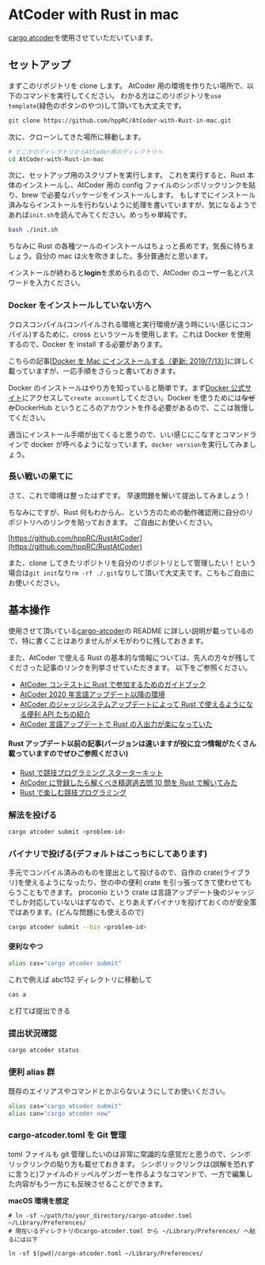 # AtCoder with Rust in mac

[cargo atcoder](https://github.com/tanakh/cargo-atcoder)を使用させていただいています。

## セットアップ

まずこのリポジトリを clone します。
AtCoder 用の環境を作りたい場所で、以下のコマンドを実行してください。
わかる方はこのリポジトリを`use template`(緑色のボタンのやつ)して頂いても大丈夫です。

```bash
git clone https://github.com/hppRC/AtCoder-with-Rust-in-mac.git
```

次に、クローンしてきた場所に移動します。

```bash
# どこかのディレクトリからAtCoder用のディレクトリへ
cd AtCoder-with-Rust-in-mac
```

次に、セットアップ用のスクリプトを実行します。
これを実行すると、Rust 本体のインストールし、AtCoder 用の config ファイルのシンボリックリンクを貼り、brew で必要なパッケージをインストールします。
もしすでにインストール済みならインストールを行わないように処理を書いていますが、気になるようであれば`init.sh`を読んでみてください。めっちゃ単純です。

```bash
bash ./init.sh
```

ちなみに Rust の各種ツールのインストールはちょっと長めです。気長に待ちましょう。自分の mac は火を吹きました。多分普通だと思います。

インストールが終わると**login**を求められるので、AtCoder のユーザー名とパスワードを入力ください。

### Docker をインストールしていない方へ

クロスコンパイル(コンパイルされる環境と実行環境が違う時にいい感じにコンパイル)するために、cross というツールを使用します。これは Docker を使用するので、Docker を install する必要があります。

こちらの記事\[[Docker を Mac にインストールする（更新: 2019/7/13）](https://qiita.com/kurkuru/items/127fa99ef5b2f0288b81)\]に詳しく載っていますが、一応手順をさらっと書いておきます。

Docker のインストールはやり方を知っていると簡単です。まず[Docker 公式サイト](https://hub.docker.com/editions/community/docker-ce-desktop-mac)にアクセスして`create account`してください。Docker を使うためには~~なぜか~~DockerHub というところのアカウントを作る必要があるので、ここは我慢してください。

適当にインストール手順が出てくると思うので、いい感じにこなすとコマンドラインで docker が呼べるようになっています。`docker version`を実行してみましょう。

### 長い戦いの果てに

さて、これで環境は整ったはずです。
早速問題を解いて提出してみましょう！

ちなみにですが、Rust 何もわからん、という方のための動作確認用に自分のリポジトリへのリンクを貼っておきます。
ご自由にお使いください。

[https://github.com/hppRC/RustAtCoder](https://github.com/hppRC/RustAtCoder)

また、clone してきたリポジトリを自分のリポジトリとして管理したい！という場合は`git init`なり`rm -rf ./.git`なりして頂いて大丈夫です。こちもご自由にお使いください。

## 基本操作

使用させて頂いている[cargo-atcoder](https://github.com/tanakh/cargo-atcoder)の README に詳しい説明が載っているので、特に書くことはありませんがメモがわりに残しておきます。

また、AtCoder で使える Rust の基本的な情報については、先人の方々が残してくださった記事のリンクを列挙させていただきます。
以下をご参照ください。

- [AtCoder コンテストに Rust で参加するためのガイドブック](https://doc.rust-jp.rs/atcoder-rust-resources/introduction.html)
- [AtCoder 2020 年言語アップデート以降の環境](https://github.com/rust-lang-ja/atcoder-rust-resources/wiki/2020-Update)
- [AtCoder のジャッジシステムアップデートによって Rust で使えるようになる便利 API たちの紹介](https://qiita.com/maguro_tuna/items/b4472d7497eac57fc101)
- [AtCoder 言語アップデートで Rust の入出力が楽になっていた](https://qiita.com/koji-cw/items/0cce3b075faffe5e50ed)

#### Rust アップデート以前の記事(バージョンは違いますが役に立つ情報がたくさん載っていますのでぜひご参照ください)

- [Rust で競技プログラミング スターターキット](https://qiita.com/hatoo@github/items/fa14ad36a1b568d14f3e)
- [AtCoder に登録したら解くべき精選過去問 10 問を Rust で解いてみた](https://qiita.com/tubo28/items/e6076e9040da57368845)
- [Rust で楽しむ競技プログラミング](https://www.slideshare.net/YusukeYoshimoto2/rust-137863085)

### 解法を投げる

```bash
cargo atcoder submit <problem-id>
```

### バイナリで投げる(デフォルトはこっちにしてあります)

手元でコンパイル済みのものを提出として投げるので、自作の crate(ライブラリ)を使えるようになったり、世の中の便利 crate を引っ張ってきて使わせてもらうこともできます。
proconio という crate は言語アップデート後のジャッジでしか対応していないはずなので、とりあえずバイナリを投げておくのが安全策ではあります。(どんな問題にも使えるので)

```bash
cargo atcoder submit --bin <problem-id>
```

#### 便利なやつ

```bash
alias cas="cargo atcoder submit"
```

これで例えば abc152 ディレクトリに移動して

```bash
cas a
```

と打てば提出できる

### 提出状況確認

```bash
cargo atcoder status
```

### 便利 alias 群

既存のエイリアスやコマンドとかぶらないようにしてお使いください。

```bash
alias cas="cargo atcoder submit"
alias can="cargo atcoder new"
```

### cargo-atcoder.toml を Git 管理

toml ファイルも git 管理したいのは非常に常識的な感覚だと思うので、シンボリックリンクの貼り方も載せておきます。
シンボリックリンクは(誤解を恐れずに言うと)ファイルのドッペルゲンガーを作るようなコマンドで、一方で編集した内容がもう一方にも反映させることができます。

**macOS 環境を想定**

```
# ln -sf ~/path/to/your_directory/cargo-atcoder.toml ~/Library/Preferences/
# 現在いるディレクトリのcargo-atcoder.toml から ~/Library/Preferences/ へ貼るには以下

ln -sf $(pwd)/cargo-atcoder.toml ~/Library/Preferences/
```
